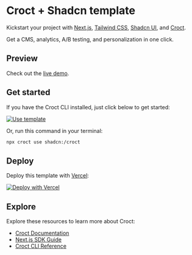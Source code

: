 # Croct + Shadcn template

Kickstart your project with [Next.js](https://nextjs.org/), [Tailwind CSS](https://tailwindcss.com/), [Shadcn UI](https://shadcn.com/), and [Croct](https://croct.com/).

Get a CMS, analytics, A/B testing, and personalization in one click.

## Preview

Check out the [live demo](https://shadcn.croct.live).

## Get started

If you have the Croct CLI installed, just click below to get started:

[![Use template](https://croct.com/button)](croct:/use?arg=shadcn%3A%2Fcroct)

Or, run this command in your terminal:

```bash
npx croct use shadcn:/croct
```

## Deploy

Deploy this template with [Vercel](https://vercel.com/):

[![Deploy with Vercel](https://vercel.com/button)](https://vercel.com/new/clone?repository-url=https%3A%2F%2Fgithub.com%2Fcroct-tech%2Ftemplates%2Ftree%2Fmain%2Ftemplates%2Fshadcn%2Fcroct&env=CROCT_API_KEY,CROCT_APP_ID&envDescription=Your%20Application%20ID%20and%20API%20Key%20can%20be%20found%20on%20the%20Applications%20page%20of%20your%20workspace.&envLink=https%3A%2F%2Fdocs.croct.com%2Fimmersion%2Fguides%2Fvercel-deploy&project-name=croct-shadcn-project&repository-name=croct-shadcn-project&redirect-url=http%3A%2F%2Fapp.croct.com%2Fredirect%2Forganizations%2F-organization-%2Fworkspaces%2F-workspace-%2F&demo-title=Croct%20%2B%20Shadcn&demo-description=A%20project%20using%20Next.js%2C%20Shadcn%20and%20Croct.&demo-url=https%3A%2F%2Fcroct-shadcn-project.vercel.com&demo-image=https%3A%2F%2Fi.postimg.cc%2Fpr7N6J8C%2Fimage.png)

## Explore

Explore these resources to learn more about Croct:

- [Croct Documentation](https://docs.croct.com/)
- [Next.js SDK Guide](https://docs.croct.com/reference/sdk/nextjs/installation)
- [Croct CLI Reference](https://docs.croct.com/reference/cli)
